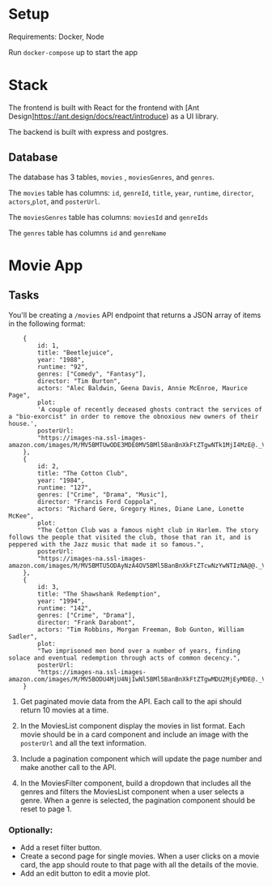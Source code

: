 # Setup

Requirements: Docker, Node

Run `docker-compose` up to start the app

# Stack

The frontend is built with React for the frontend with [Ant Design]https://ant.design/docs/react/introduce) as a UI library.

The backend is built with express and postgres.

## Database

The database has 3 tables, `movies` , `moviesGenres`, and `genres`.

The `movies` table has columns: `id`, `genreId`, `title`, `year`, `runtime`, `director`, `actors`,`plot`, and `posterUrl`.

The `moviesGenres` table has columns: `moviesId` and `genreIds`

The `genres` table has columns `id` and `genreName`

# Movie App

## Tasks

You'll be creating a `/movies` API endpoint that returns a JSON array of items in the following format:

```
    {
        id: 1,
        title: "Beetlejuice",
        year: "1988",
        runtime: "92",
        genres: ["Comedy", "Fantasy"],
        director: "Tim Burton",
        actors: "Alec Baldwin, Geena Davis, Annie McEnroe, Maurice Page",
        plot:
        'A couple of recently deceased ghosts contract the services of a "bio-exorcist" in order to remove the obnoxious new owners of their house.',
        posterUrl:
        "https://images-na.ssl-images-amazon.com/images/M/MV5BMTUwODE3MDE0MV5BMl5BanBnXkFtZTgwNTk1MjI4MzE@._V1_SX300.jpg",
    },
    {
        id: 2,
        title: "The Cotton Club",
        year: "1984",
        runtime: "127",
        genres: ["Crime", "Drama", "Music"],
        director: "Francis Ford Coppola",
        actors: "Richard Gere, Gregory Hines, Diane Lane, Lonette McKee",
        plot:
        "The Cotton Club was a famous night club in Harlem. The story follows the people that visited the club, those that ran it, and is peppered with the Jazz music that made it so famous.",
        posterUrl:
        "https://images-na.ssl-images-amazon.com/images/M/MV5BMTU5ODAyNzA4OV5BMl5BanBnXkFtZTcwNzYwNTIzNA@@._V1_SX300.jpg",
    },
    {
        id: 3,
        title: "The Shawshank Redemption",
        year: "1994",
        runtime: "142",
        genres: ["Crime", "Drama"],
        director: "Frank Darabont",
        actors: "Tim Robbins, Morgan Freeman, Bob Gunton, William Sadler",
        plot:
        "Two imprisoned men bond over a number of years, finding solace and eventual redemption through acts of common decency.",
        posterUrl:
        "https://images-na.ssl-images-amazon.com/images/M/MV5BODU4MjU4NjIwNl5BMl5BanBnXkFtZTgwMDU2MjEyMDE@._V1_SX300.jpg",
    }
```

1. Get paginated movie data from the API. Each call to the api should return 10 movies at a time.

2. In the MoviesList component display the movies in list format. Each movie should be in a card component and include an image with the `posterUrl` and all the text information.

3. Include a pagination component which will update the page number and make another call to the API.

4. In the MoviesFilter component, build a dropdown that includes all the genres and filters the MoviesList component when a user selects a genre. When a genre is selected, the pagination component should be reset to page 1.

### Optionally:

- Add a reset filter button.
- Create a second page for single movies. When a user clicks on a movie card, the app should route to that page with all the details of the movie.
- Add an edit button to edit a movie plot.
